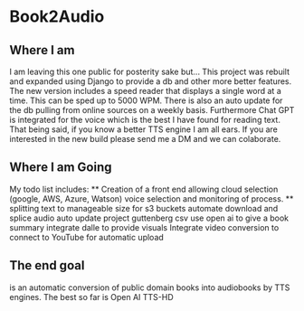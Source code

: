 # Book2Audio

## Where I am ##
I am leaving this one public for posterity sake but...
This project was rebuilt and expanded using Django to provide a db and other more better features. 
 The new version includes a speed reader that displays a single word at a time. This can be sped up to 5000 WPM.
 There is also an auto update for the db pulling from online sources on a weekly basis.
 Furthermore Chat GPT is integrated for the voice which is the best I have found for reading text.
  That being said, if you know a better TTS engine I am all ears.
 If you are interested in the new build please send me a DM and we can colaborate.
## Where I am Going ##
My todo list includes:
** Creation of a front end allowing cloud selection (google, AWS, Azure, Watson) voice selection and monitoring of process. **
   splitting text to manageable size for s3 buckets
   automate download and splice audio
   auto update project guttenberg csv 
   use open ai to give a book summary
   integrate dalle to provide visuals
   Integrate video conversion to 
   connect to YouTube for automatic upload
 
## The end goal ##
is an automatic conversion of public domain books into audiobooks by TTS engines. The best so far is Open AI TTS-HD
